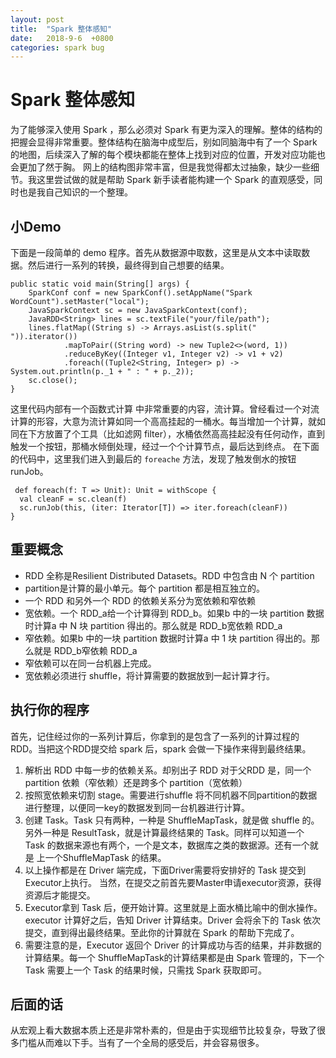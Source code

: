 ```yaml
---
layout: post
title:  "Spark 整体感知"
date:   2018-9-6  +0800
categories: spark bug
---
```



# Spark 整体感知



为了能够深入使用 Spark ，那么必须对 Spark 有更为深入的理解。整体的结构的把握会显得非常重要。整体结构在脑海中成型后，别如同脑海中有了一个 Spark 的地图，后续深入了解的每个模块都能在整体上找到对应的位置，开发对应功能也会更加了然于胸。
网上的结构图非常丰富，但是我觉得都太过抽象，缺少一些细节。我这里尝试做的就是帮助 Spark 新手读者能构建一个 Spark 的直观感受，同时也是我自己知识的一个整理。

## 小Demo
下面是一段简单的 demo 程序。首先从数据源中取数，这里是从文本中读取数据。然后进行一系列的转换，最终得到自己想要的结果。
```
public static void main(String[] args) {
    SparkConf conf = new SparkConf().setAppName("Spark WordCount").setMaster("local");
    JavaSparkContext sc = new JavaSparkContext(conf);
    JavaRDD<String> lines = sc.textFile("your/file/path");
    lines.flatMap((String s) -> Arrays.asList(s.split(" ")).iterator())
            .mapToPair((String word) -> new Tuple2<>(word, 1))
            .reduceByKey((Integer v1, Integer v2) -> v1 + v2)
            .foreach((Tuple2<String, Integer> p) -> System.out.println(p._1 + " : " + p._2));
    sc.close();
}

```
这里代码内部有一个函数式计算 中非常重要的内容，流计算。曾经看过一个对流计算的形容，大意为流计算如同一个高高挂起的一桶水。每当增加一个计算，就如同在下方放置了个工具（比如滤网 filter），水桶依然高高挂起没有任何动作，直到触发一个按钮，那桶水倾倒处理，经过一个个计算节点，最后达到终点。
在下面的代码中，这里我们进入到最后的 `foreache` 方法，发现了触发倒水的按钮runJob。

```
 def foreach(f: T => Unit): Unit = withScope {
  val cleanF = sc.clean(f)
  sc.runJob(this, (iter: Iterator[T]) => iter.foreach(cleanF))
}

```

## 重要概念
* RDD 全称是Resilient Distributed Datasets。RDD 中包含由 N 个 partition 
* partition是计算的最小单元。每个 partition 都是相互独立的。
* 一个 RDD 和另外一个 RDD 的依赖关系分为宽依赖和窄依赖
* 宽依赖。一个 RDD_a给一个计算得到 RDD_b。如果b 中的一块 partition 数据时计算a 中 N 块 partition 得出的。那么就是 RDD_b宽依赖 RDD_a
* 窄依赖。如果b 中的一块 partition 数据时计算a 中 1 块 partition 得出的。那么就是 RDD_b窄依赖 RDD_a
* 窄依赖可以在同一台机器上完成。
* 宽依赖必须进行 shuffle，将计算需要的数据放到一起计算才行。

## 执行你的程序
首先，记住经过你的一系列计算后，你拿到的是包含了一系列的计算过程的RDD。当把这个RDD提交给 spark 后，spark 会做一下操作来得到最终结果。
1. 解析出 RDD 中每一步的依赖关系。却别出子 RDD 对于父RDD 是，同一个partition 依赖（窄依赖）还是跨多个 partition（宽依赖）
2. 按照宽依赖来切割 stage。需要进行shuffle 将不同机器不同partition的数据进行整理，以便同一key的数据发到同一台机器进行计算。
3. 创建 Task。Task 只有两种，一种是 ShuffleMapTask，就是做 shuffle 的。另外一种是 ResultTask，就是计算最终结果的 Task。同样可以知道一个 Task 的数据来源也有两个，一个是文本，数据库之类的数据源。还有一个就是 上一个ShuffleMapTask 的结果。
4. 以上操作都是在 Driver 端完成，下面Driver需要将安排好的 Task 提交到 Executor上执行。 当然，在提交之前首先要Master申请executor资源，获得资源后才能提交。
5. Executor拿到 Task 后，便开始计算。这里就是上面水桶比喻中的倒水操作。executor 计算好之后，告知 Driver 计算结束。Driver 会将余下的 Task 依次提交，直到得出最终结果。至此你的计算就在 Spark 的帮助下完成了。
6. 需要注意的是，Executor 返回个 Driver 的计算成功与否的结果，并非数据的计算结果。每一个 ShuffleMapTask的计算结果都是由 Spark 管理的，下一个 Task 需要上一个 Task 的结果时候，只需找 Spark 获取即可。
## 后面的话
从宏观上看大数据本质上还是非常朴素的，但是由于实现细节比较复杂，导致了很多门槛从而难以下手。当有了一个全局的感受后，并会容易很多。










